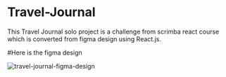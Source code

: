 ﻿# Travel-Journal

This Travel Journal solo project is a challenge from scrimba react course which is converted from figma design using React.js. 

#Here is the figma design

![travel-journal-figma-design](https://user-images.githubusercontent.com/69369304/187865311-44f3c60f-aa10-4768-8240-672027c2b079.png)
